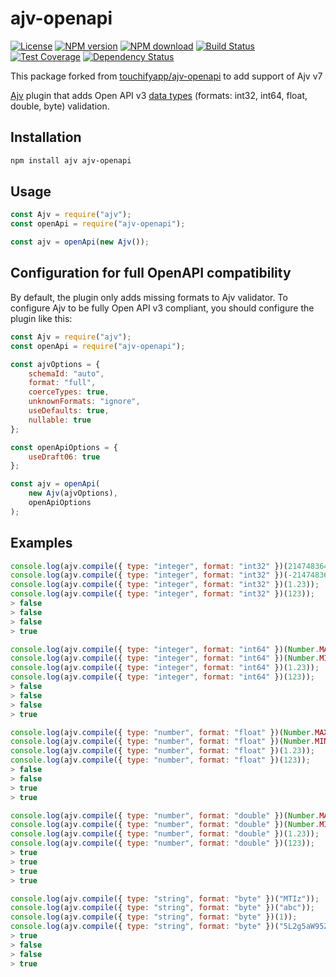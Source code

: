 # ajv-openapi

[![License](http://img.shields.io/badge/license-MIT-green.svg)](http://opensource.org/licenses/MIT)
[![NPM version](https://img.shields.io/npm/v/ajv-openapi.svg?style=flat-square)](https://npmjs.org/package/ajv-openapi)
[![NPM download](https://img.shields.io/npm/dm/ajv-openapi.svg?style=flat-square)](https://npmjs.org/package/ajv-openapi)
[![Build Status](https://travis-ci.org/touchifyapp/ajv-openapi.svg?branch=master)](https://travis-ci.org/touchifyapp/ajv-openapi)
[![Test Coverage](https://coveralls.io/repos/github/touchifyapp/ajv-openapi/badge.svg)](https://coveralls.io/github/touchifyapp/ajv-openapi)
[![Dependency Status](https://img.shields.io/david/touchifyapp/ajv-openapi.svg)](https://david-dm.org/touchifyapp/ajv-openapi)

This package forked from [touchifyapp/ajv-openapi](https://github.com/touchifyapp/ajv-openapi) to add support of Ajv v7

[Ajv](https://github.com/epoberezkin/ajv) plugin that adds Open API v3 [data types](http://swagger.io/specification/#dataTypeFormat) (formats: int32, int64, float, double, byte) validation.

## Installation 

```bash
npm install ajv ajv-openapi
```

## Usage

```javascript
const Ajv = require("ajv");
const openApi = require("ajv-openapi");

const ajv = openApi(new Ajv());
```

## Configuration for full OpenAPI compatibility

By default, the plugin only adds missing formats to Ajv validator.
To configure Ajv to be fully Open API v3 compliant, you should configure the plugin like this:

```javascript
const Ajv = require("ajv");
const openApi = require("ajv-openapi");

const ajvOptions = {
    schemaId: "auto",
    format: "full",
    coerceTypes: true,
    unknownFormats: "ignore",
    useDefaults: true,
    nullable: true
};

const openApiOptions = {
    useDraft06: true
};

const ajv = openApi(
    new Ajv(ajvOptions),
    openApiOptions
);
```

## Examples

```javascript
console.log(ajv.compile({ type: "integer", format: "int32" })(2147483648));
console.log(ajv.compile({ type: "integer", format: "int32" })(-2147483649));
console.log(ajv.compile({ type: "integer", format: "int32" })(1.23));
console.log(ajv.compile({ type: "integer", format: "int32" })(123));
> false
> false
> false
> true

console.log(ajv.compile({ type: "integer", format: "int64" })(Number.MAX_VALUE));
console.log(ajv.compile({ type: "integer", format: "int64" })(Number.MIN_VALUE));
console.log(ajv.compile({ type: "integer", format: "int64" })(1.23));
console.log(ajv.compile({ type: "integer", format: "int64" })(123));
> false
> false
> false
> true

console.log(ajv.compile({ type: "number", format: "float" })(Number.MAX_VALUE));
console.log(ajv.compile({ type: "number", format: "float" })(Number.MIN_VALUE));
console.log(ajv.compile({ type: "number", format: "float" })(1.23));
console.log(ajv.compile({ type: "number", format: "float" })(123));
> false
> false
> true
> true

console.log(ajv.compile({ type: "number", format: "double" })(Number.MAX_VALUE));
console.log(ajv.compile({ type: "number", format: "double" })(Number.MIN_VALUE));
console.log(ajv.compile({ type: "number", format: "double" })(1.23));
console.log(ajv.compile({ type: "number", format: "double" })(123));
> true
> true
> true
> true

console.log(ajv.compile({ type: "string", format: "byte" })("MTIz"));
console.log(ajv.compile({ type: "string", format: "byte" })("abc"));
console.log(ajv.compile({ type: "string", format: "byte" })(1));
console.log(ajv.compile({ type: "string", format: "byte" })("5L2g5aW95ZWK"));
> true
> false
> false
> true
```
